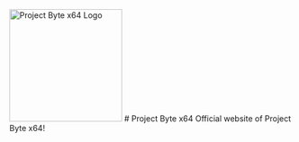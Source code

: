 <img src="https://github.com/projectbytex64/projectbytex64.github.io/assets/82191607/767e0b7d-55d2-4d00-9ba7-82ae7654e3b5" alt="Project Byte x64 Logo" width="200">
# Project Byte x64
Official website of Project Byte x64!
